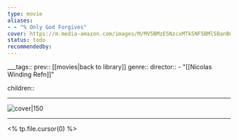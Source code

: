 ```yaml
---
type: movie
aliases:
- - "% Only God Forgives"
cover: https://m.media-amazon.com/images/M/MV5BMzE5NzcxMTk5NF5BMl5BanBnXkFtZTcwNjE2MDg2OQ@@._V1_SX300.jpg
status: todo
recommendedby:
---
```

___tags:: prev:: [[movies|back to library]]
genre::
director:: - "[[Nicolas Winding Refn]]"
  
children::
___
![cover|150](https://m.media-amazon.com/images/M/MV5BMzE5NzcxMTk5NF5BMl5BanBnXkFtZTcwNjE2MDg2OQ@@._V1_SX300.jpg)
___
<% tp.file.cursor(0) %>

